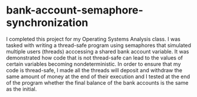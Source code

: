 # bank-account-semaphore-synchronization

I completed this project for my Operating Systems Analysis class. I was tasked with writing a thread-safe program using semaphores
that simulated multiple users (threads) acccessing a shared bank account variable. It was demonstrated how code that is not thread-safe
can lead to the values of certain variables becoming nondeterministic. In order to ensure that my code is thread-safe, I made
all the threads will deposit and withdraw the same amount of money at the end of their execution and I tested at the end of the program
whether the final balance of the bank accounts is the same as the initial.
